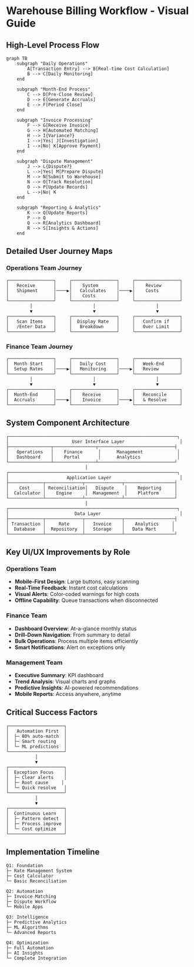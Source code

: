 # Warehouse Billing Workflow - Visual Guide

## High-Level Process Flow

```mermaid
graph TB
    subgraph "Daily Operations"
        A[Transaction Entry] --> B[Real-time Cost Calculation]
        B --> C[Daily Monitoring]
    end
    
    subgraph "Month-End Process"
        C --> D[Pre-Close Review]
        D --> E[Generate Accruals]
        E --> F[Period Close]
    end
    
    subgraph "Invoice Processing"
        F --> G[Receive Invoice]
        G --> H[Automated Matching]
        H --> I{Variance?}
        I -->|Yes| J[Investigation]
        I -->|No| K[Approve Payment]
    end
    
    subgraph "Dispute Management"
        J --> L{Dispute?}
        L -->|Yes| M[Prepare Dispute]
        M --> N[Submit to Warehouse]
        N --> O[Track Resolution]
        O --> P[Update Records]
        L -->|No| K
    end
    
    subgraph "Reporting & Analytics"
        K --> Q[Update Reports]
        P --> Q
        Q --> R[Analytics Dashboard]
        R --> S[Insights & Actions]
    end
```

## Detailed User Journey Maps

### Operations Team Journey

```
┌─────────────────┐     ┌─────────────────┐     ┌─────────────────┐
│   Receive       │     │    System       │     │    Review       │
│   Shipment      │────▶│   Calculates    │────▶│    Costs        │
│                 │     │    Costs        │     │                 │
└─────────────────┘     └─────────────────┘     └─────────────────┘
         │                       │                       │
         ▼                       ▼                       ▼
┌─────────────────┐     ┌─────────────────┐     ┌─────────────────┐
│   Scan Items    │     │  Display Rate   │     │   Confirm if    │
│   /Enter Data   │     │   Breakdown     │     │   Over Limit    │
└─────────────────┘     └─────────────────┘     └─────────────────┘
```

### Finance Team Journey

```
┌─────────────────┐     ┌─────────────────┐     ┌─────────────────┐
│  Month Start    │     │   Daily Cost    │     │   Week-End      │
│  Setup Rates    │────▶│   Monitoring    │────▶│   Review        │
└─────────────────┘     └─────────────────┘     └─────────────────┘
         │                       │                       │
         ▼                       ▼                       ▼
┌─────────────────┐     ┌─────────────────┐     ┌─────────────────┐
│  Month-End      │     │    Receive      │     │   Reconcile     │
│  Accruals       │────▶│    Invoice      │────▶│   & Resolve     │
└─────────────────┘     └─────────────────┘     └─────────────────┘
```

## System Component Architecture

```
┌────────────────────────────────────────────────────────────────┐
│                        User Interface Layer                     │
├────────────────┬────────────────┬─────────────────────────────┤
│   Operations   │    Finance      │      Management             │
│   Dashboard    │    Portal       │      Analytics              │
└────────────────┴────────────────┴─────────────────────────────┘
                              │
┌────────────────────────────────────────────────────────────────┐
│                      Application Layer                          │
├─────────────┬──────────────┬──────────────┬───────────────────┤
│    Cost     │ Reconciliation│   Dispute    │    Reporting     │
│  Calculator │    Engine     │  Management  │    Platform      │
└─────────────┴──────────────┴──────────────┴───────────────────┘
                              │
┌────────────────────────────────────────────────────────────────┐
│                         Data Layer                              │
├─────────────┬──────────────┬──────────────┬───────────────────┤
│ Transaction │     Rate     │   Invoice    │    Analytics     │
│  Database   │  Repository  │   Storage    │   Data Mart      │
└─────────────┴──────────────┴──────────────┴───────────────────┘
```

## Key UI/UX Improvements by Role

### Operations Team
- **Mobile-First Design**: Large buttons, easy scanning
- **Real-Time Feedback**: Instant cost calculations
- **Visual Alerts**: Color-coded warnings for high costs
- **Offline Capability**: Queue transactions when disconnected

### Finance Team  
- **Dashboard Overview**: At-a-glance monthly status
- **Drill-Down Navigation**: From summary to detail
- **Bulk Operations**: Process multiple items efficiently
- **Smart Notifications**: Alert on exceptions only

### Management Team
- **Executive Summary**: KPI dashboard
- **Trend Analysis**: Visual charts and graphs
- **Predictive Insights**: AI-powered recommendations
- **Mobile Reports**: Access anywhere, anytime

## Critical Success Factors

```
┌─────────────────────┐
│   Automation First  │
│  ├─ 80% auto-match  │
│  ├─ Smart routing   │
│  └─ ML predictions  │
└─────────────────────┘
           │
           ▼
┌─────────────────────┐
│  Exception Focus    │
│  ├─ Clear alerts    │
│  ├─ Root cause     │
│  └─ Quick resolve   │
└─────────────────────┘
           │
           ▼
┌─────────────────────┐
│  Continuous Learn   │
│  ├─ Pattern detect  │
│  ├─ Process improve │
│  └─ Cost optimize   │
└─────────────────────┘
```

## Implementation Timeline

```
Q1: Foundation
├─ Rate Management System
├─ Cost Calculator
└─ Basic Reconciliation

Q2: Automation
├─ Invoice Matching
├─ Dispute Workflow
└─ Mobile Apps

Q3: Intelligence
├─ Predictive Analytics
├─ ML Algorithms
└─ Advanced Reports

Q4: Optimization
├─ Full Automation
├─ AI Insights
└─ Complete Integration
```